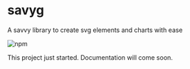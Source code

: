 # savyg

A savvy library to create svg elements and charts with ease

![npm](https://img.shields.io/npm/v/savyg)

This project just started.
Documentation will come soon.